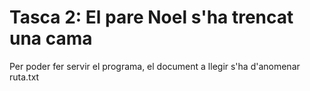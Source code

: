 # Tasca 2: El pare Noel s'ha trencat una cama

Per poder fer servir el programa, el document a llegir s'ha d'anomenar ruta.txt
